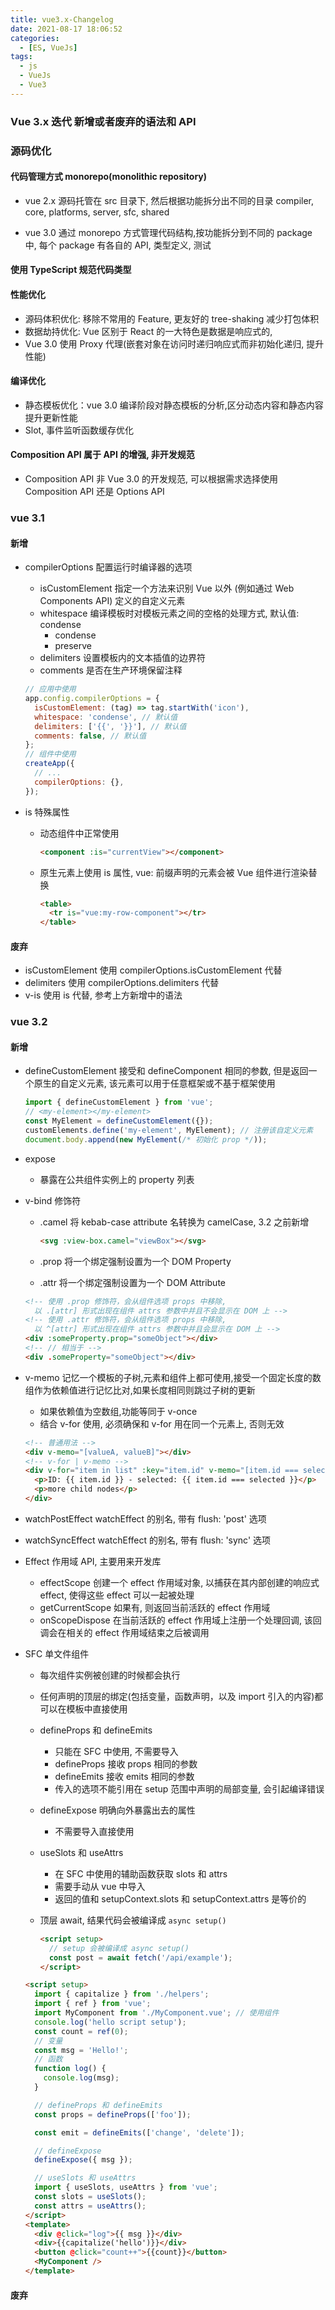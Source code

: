 ```yaml
---
title: vue3.x-Changelog
date: 2021-08-17 18:06:52
categories:
  - [ES, VueJs]
tags:
  - js
  - VueJs
  - Vue3
---
```


### Vue 3.x 迭代 新增或者废弃的语法和 API

### 源码优化

#### 代码管理方式 monorepo(monolithic repository)

- vue 2.x 源码托管在 src 目录下, 然后根据功能拆分出不同的目录 compiler, core, platforms, server, sfc, shared

- vue 3.0 通过 monorepo 方式管理代码结构,按功能拆分到不同的 package 中, 每个 package 有各自的 API, 类型定义, 测试

#### 使用 TypeScript 规范代码类型

#### 性能优化

- 源码体积优化: 移除不常用的 Feature, 更友好的 tree-shaking 减少打包体积
- 数据劫持优化: Vue 区别于 React 的一大特色是数据是响应式的,
- Vue 3.0 使用 Proxy 代理(嵌套对象在访问时递归响应式而非初始化递归, 提升性能)

#### 编译优化

- 静态模板优化：vue 3.0 编译阶段对静态模板的分析,区分动态内容和静态内容提升更新性能
- Slot, 事件监听函数缓存优化

#### Composition API 属于 API 的增强, 非开发规范

- Composition API 非 Vue 3.0 的开发规范, 可以根据需求选择使用 Composition API 还是 Options API

<!-- more -->

### vue 3.1

#### 新增

- compilerOptions 配置运行时编译器的选项

  - isCustomElement 指定一个方法来识别 Vue 以外 (例如通过 Web Components API) 定义的自定义元素
  - whitespace 编译模板时对模板元素之间的空格的处理方式, 默认值: condense
    - condense
    - preserve
  - delimiters 设置模板内的文本插值的边界符
  - comments 是否在生产环境保留注释

  ```javascript
  // 应用中使用
  app.config.compilerOptions = {
    isCustomElement: (tag) => tag.startWith('icon'),
    whitespace: 'condense', // 默认值
    delimiters: ['{{', '}}'], // 默认值
    comments: false, // 默认值
  };
  // 组件中使用
  createApp({
    // ...
    compilerOptions: {},
  });
  ```

- is 特殊属性

  - 动态组件中正常使用

    ```html
    <component :is="currentView"></component>
    ```

  - 原生元素上使用 is 属性, vue: 前缀声明的元素会被 Vue 组件进行渲染替换

    ```html
    <table>
      <tr is="vue:my-row-component"></tr>
    </table>
    ```

#### 废弃

- isCustomElement 使用 compilerOptions.isCustomElement 代替
- delimiters 使用 compilerOptions.delimiters 代替
- v-is 使用 is 代替, 参考上方新增中的语法

### vue 3.2

#### 新增

- defineCustomElement 接受和 defineComponent 相同的参数, 但是返回一个原生的自定义元素, 该元素可以用于任意框架或不基于框架使用

  ```javascript
  import { defineCustomElement } from 'vue';
  // <my-element></my-element>
  const MyElement = defineCustomElement({});
  customElements.define('my-element', MyElement); // 注册该自定义元素
  document.body.append(new MyElement(/* 初始化 prop */));
  ```

- expose

  - 暴露在公共组件实例上的 property 列表

- v-bind 修饰符

  - .camel 将 kebab-case attribute 名转换为 camelCase, 3.2 之前新增

    ```html
    <svg :view-box.camel="viewBox"></svg>
    ```

  - .prop 将一个绑定强制设置为一个 DOM Property
  - .attr 将一个绑定强制设置为一个 DOM Attribute

  ```html
  <!-- 使用 .prop 修饰符，会从组件选项 props 中移除, 
    以 .[attr] 形式出现在组件 attrs 参数中并且不会显示在 DOM 上 -->
  <!-- 使用 .attr 修饰符，会从组件选项 props 中移除, 
    以 ^[attr] 形式出现在组件 attrs 参数中并且会显示在 DOM 上 -->
  <div :someProperty.prop="someObject"></div>
  <!-- // 相当于 -->
  <div .someProperty="someObject"></div>
  ```

- v-memo 记忆一个模板的子树,元素和组件上都可使用,接受一个固定长度的数组作为依赖值进行记忆比对,如果长度相同则跳过子树的更新

  - 如果依赖值为空数组,功能等同于 v-once
  - 结合 v-for 使用, 必须确保和 v-for 用在同一个元素上, 否则无效

  ```html
  <!-- 普通用法 -->
  <div v-memo="[valueA, valueB]"></div>
  <!-- v-for | v-memo -->
  <div v-for="item in list" :key="item.id" v-memo="[item.id === selected]">
    <p>ID: {{ item.id }} - selected: {{ item.id === selected }}</p>
    <p>more child nodes</p>
  </div>
  ```

- watchPostEffect watchEffect 的别名, 带有 flush: 'post' 选项
- watchSyncEffect watchEffect 的别名, 带有 flush: 'sync' 选项
- Effect 作用域 API, 主要用来开发库
  - effectScope 创建一个 effect 作用域对象, 以捕获在其内部创建的响应式 effect, 使得这些 effect 可以一起被处理
  - getCurrentScope 如果有, 则返回当前活跃的 effect 作用域
  - onScopeDispose 在当前活跃的 effect 作用域上注册一个处理回调, 该回调会在相关的 effect 作用域结束之后被调用
- SFC 单文件组件

  - 每次组件实例被创建的时候都会执行
  - 任何声明的顶层的绑定(包括变量，函数声明，以及 import 引入的内容)都可以在模板中直接使用

  - defineProps 和 defineEmits

    - 只能在 SFC 中使用, 不需要导入
    - defineProps 接收 props 相同的参数
    - defineEmits 接收 emits 相同的参数
    - 传入的选项不能引用在 setup 范围中声明的局部变量, 会引起编译错误

  - defineExpose 明确向外暴露出去的属性

    - 不需要导入直接使用

  - useSlots 和 useAttrs

    - 在 SFC 中使用的辅助函数获取 slots 和 attrs
    - 需要手动从 vue 中导入
    - 返回的值和 setupContext.slots 和 setupContext.attrs 是等价的

  - 顶层 await, 结果代码会被编译成 `async setup()`

    ```html
    <script setup>
      // setup 会被编译成 async setup()
      const post = await fetch('/api/example');
    </script>
    ```

  ```html
  <script setup>
    import { capitalize } from './helpers';
    import { ref } from 'vue';
    import MyComponent from './MyComponent.vue'; // 使用组件
    console.log('hello script setup');
    const count = ref(0);
    // 变量
    const msg = 'Hello!';
    // 函数
    function log() {
      console.log(msg);
    }

    // defineProps 和 defineEmits
    const props = defineProps(['foo']);

    const emit = defineEmits(['change', 'delete']);

    // defineExpose
    defineExpose({ msg });

    // useSlots 和 useAttrs
    import { useSlots, useAttrs } from 'vue';
    const slots = useSlots();
    const attrs = useAttrs();
  </script>
  <template>
    <div @click="log">{{ msg }}</div>
    <div>{{capitalize('hello')}}</div>
    <button @click="count++">{{count}}</button>
    <MyComponent />
  </template>
  ```

#### 废弃

